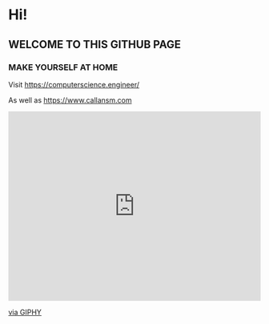 # Hi!
## WELCOME TO THIS GITHUB PAGE
### MAKE YOURSELF AT HOME


Visit https://computerscience.engineer/ 

As well as https://www.callansm.com 

<div style="width:100%;height:0;padding-bottom:75%;position:relative;"><iframe src="https://giphy.com/embed/3rgXBEwSnPfUoTmZs4" width="100%" height="100%" style="position:absolute" frameBorder="0" class="giphy-embed" allowFullScreen></iframe></div><p><a href="https://giphy.com/gifs/free-jem-bad-attitude-3rgXBEwSnPfUoTmZs4">via GIPHY</a></p>
